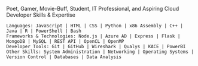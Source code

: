 Poet, Gamer, Movie-Buff, Student, IT Professional, and Aspiring Cloud Developer
Skills & Expertise

    Languages: JavaScript | HTML | CSS | Python | x86 Assembly | C++ | Java | R | PowerShell | Bash
    Frameworks & Technologies: Node.js | Azure AD | Express | Flask | MongoDB | MySQL | REST API | OpenCL | OpenMP
    Developer Tools: Git | GitHub | Wireshark | Qualys | KACE | PowerBI
    Other Skills: System Administration | Networking | Operating Systems | Version Control | Databases | Data Analysis
<!---
MidnightBleauu/MidnightBleauu is a ✨ special ✨ repository because its `README.md` (this file) appears on your GitHub profile.
You can click the Preview link to take a look at your changes.
--->
